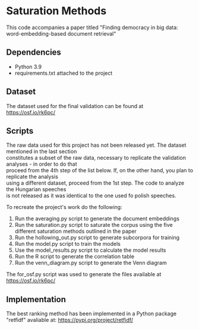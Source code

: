 # Saturation Methods
This code accompanies a paper titled "Finding democracy in big data: word-embedding-based document retrieval"


## Dependencies
- Python 3.9
- requirements.txt attached to the project

## Dataset

The dataset used for the final validation can be found at https://osf.io/rk6pc/

## Scripts

The raw data used for this project has not been released yet. The dataset mentioned in the last section  
constitutes a subset of the raw data, necessary to replicate the validation analyses - in order to do that  
proceed from the 4th step of the list below. If, on the other hand, you plan to replicate the analysis  
using a different dataset, proceed from the 1st step. The code to analyze the Hungarian speeches  
is not released as it was identical to the one used fo polish speeches.

To recreate the project's work do the following: 
1. Run the averaging.py script to generate the document embeddings
2. Run the saturation.py script to saturate the corpus using the five different saturation methods outlined in the paper
3. Run the hollowing_out.py script to generate subcorpora for training
4. Run the model.py script to train the models
5. Use the model_results.py script to calculate the model results
6. Run the R script to generate the correlation table
7. Run the venn_diagram.py script to generate the Venn diagram

The for_osf.py script was used to generate the files available at https://osf.io/rk6pc/

## Implementation

The best ranking method has been implemented in a Python package "retfidf" avaliable at:
https://pypi.org/project/retfidf/
